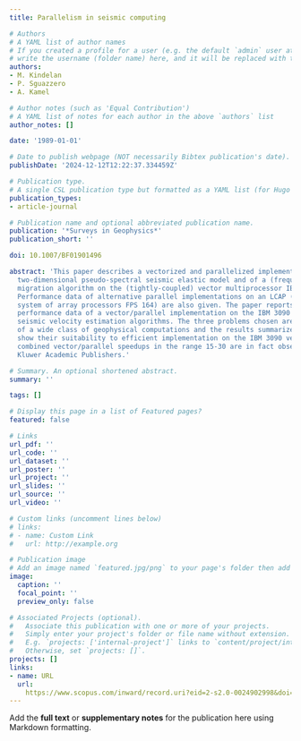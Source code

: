 ```yaml
---
title: Parallelism in seismic computing

# Authors
# A YAML list of author names
# If you created a profile for a user (e.g. the default `admin` user at `content/authors/admin/`), 
# write the username (folder name) here, and it will be replaced with their full name and linked to their profile.
authors:
- M. Kindelan
- P. Sguazzero
- A. Kamel

# Author notes (such as 'Equal Contribution')
# A YAML list of notes for each author in the above `authors` list
author_notes: []

date: '1989-01-01'

# Date to publish webpage (NOT necessarily Bibtex publication's date).
publishDate: '2024-12-12T12:22:37.334459Z'

# Publication type.
# A single CSL publication type but formatted as a YAML list (for Hugo requirements).
publication_types:
- article-journal

# Publication name and optional abbreviated publication name.
publication: '*Surveys in Geophysics*'
publication_short: ''

doi: 10.1007/BF01901496

abstract: 'This paper describes a vectorized and parallelized implementation of a
  two-dimensional pseudo-spectral seismic elastic model and of a (frequency-domain)seismic
  migration algorithm on the (tightly-coupled) vector multiprocessor IBM 3090 VF.
  Performance data of alternative parallel implementations on an LCAP (loosely coupled
  system of array processors FPS 164) are also given. The paper reports additionally
  performance data of a vector/parallel implementation on the IBM 3090 of some characteristic
  seismic velocity estimation algorithms. The three problems chosen are representative
  of a wide class of geophysical computations and the results summarized in this paper
  show their suitability to efficient implementation on the IBM 3090 vector multiprocessor:
  combined vector/parallel speedups in the range 15-30 are in fact observed. © 1989
  Kluwer Academic Publishers.'

# Summary. An optional shortened abstract.
summary: ''

tags: []

# Display this page in a list of Featured pages?
featured: false

# Links
url_pdf: ''
url_code: ''
url_dataset: ''
url_poster: ''
url_project: ''
url_slides: ''
url_source: ''
url_video: ''

# Custom links (uncomment lines below)
# links:
# - name: Custom Link
#   url: http://example.org

# Publication image
# Add an image named `featured.jpg/png` to your page's folder then add a caption below.
image:
  caption: ''
  focal_point: ''
  preview_only: false

# Associated Projects (optional).
#   Associate this publication with one or more of your projects.
#   Simply enter your project's folder or file name without extension.
#   E.g. `projects: ['internal-project']` links to `content/project/internal-project/index.md`.
#   Otherwise, set `projects: []`.
projects: []
links:
- name: URL
  url: 
    https://www.scopus.com/inward/record.uri?eid=2-s2.0-0024902998&doi=10.1007%2fBF01901496&partnerID=40&md5=c1e816ada677fc42f37b555d36d1370c
---
```


Add the **full text** or **supplementary notes** for the publication here using Markdown formatting.
